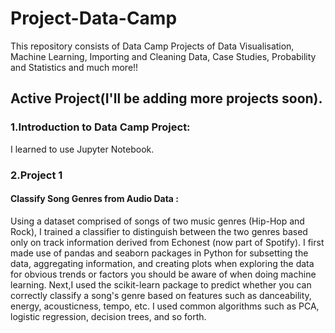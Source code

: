 # Project-Data-Camp
This repository consists of Data Camp Projects of Data Visualisation, Machine Learning, Importing and Cleaning Data, Case Studies, Probability and Statistics and much more!!
## Active Project(I'll be adding more projects soon).
### 1.Introduction to Data Camp Project:
I learned to use Jupyter Notebook.
### 2.Project 1 
#### Classify Song Genres from Audio Data :
Using a dataset comprised of songs of two music genres (Hip-Hop and Rock), I trained a classifier to distinguish between the two genres based only on track information derived from Echonest (now part of Spotify). I first made use of pandas and seaborn packages in Python for subsetting the data, aggregating information, and creating plots when exploring the data for obvious trends or factors you should be aware of when doing machine learning. Next,I used the scikit-learn package to predict whether you can correctly classify a song's genre based on features such as danceability, energy, acousticness, tempo, etc. I used common algorithms such as PCA, logistic regression, decision trees, and so forth.
